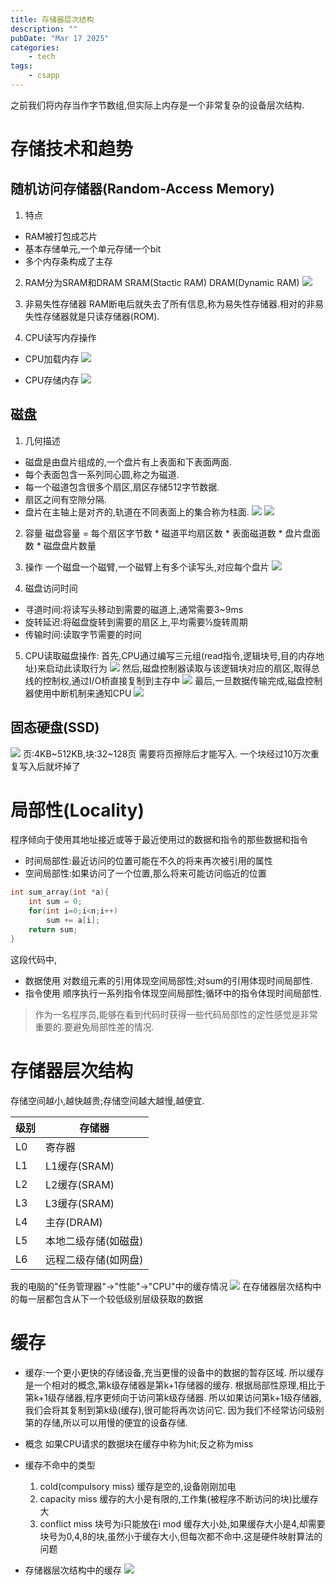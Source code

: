 ```yaml
---
title: 存储器层次结构
description: ""
pubDate: "Mar 17 2025"
categories:
    - tech
tags:
    - csapp
---
```


之前我们将内存当作字节数组,但实际上内存是一个非常复杂的设备层次结构.

# 存储技术和趋势

## 随机访问存储器(Random-Access Memory)
1. 特点
- RAM被打包成芯片
- 基本存储单元,一个单元存储一个bit
- 多个内存条构成了主存
2. RAM分为SRAM和DRAM
SRAM(Stactic RAM)
DRAM(Dynamic RAM)
![](attachments/Pasted%20image%2020250127170217.png)

3. 非易失性存储器
RAM断电后就失去了所有信息,称为易失性存储器.相对的非易失性存储器就是只读存储器(ROM).

4. CPU读写内存操作
- CPU加载内存
![](attachments/Pasted%20image%2020250127171405.png)

- CPU存储内存
![](attachments/Pasted%20image%2020250127171444.png)

## 磁盘
1. 几何描述
- 磁盘是由盘片组成的,一个盘片有上表面和下表面两面.
- 每个表面包含一系列同心圆,称之为磁道.
- 每一个磁道包含很多个扇区,扇区存储512字节数据.
- 扇区之间有空隙分隔.
- 盘片在主轴上是对齐的,轨道在不同表面上的集合称为柱面.
![](attachments/Pasted%20image%2020250127172417.png)
![](attachments/Pasted%20image%2020250127172440.png)
2. 容量
磁盘容量 = 每个扇区字节数 \* 磁道平均扇区数 \* 表面磁道数 \* 盘片盘面数 \* 磁盘盘片数量

3. 操作
一个磁盘一个磁臂,一个磁臂上有多个读写头,对应每个盘片
![](attachments/Pasted%20image%2020250127173829.png)

4. 磁盘访问时间
- 寻道时间:将读写头移动到需要的磁道上,通常需要3~9ms
- 旋转延迟:将磁盘旋转到需要的扇区上,平均需要½旋转周期
- 传输时间:读取字节需要的时间

5. CPU读取磁盘操作:
首先,CPU通过编写三元组(read指令,逻辑块号,目的内存地址)来启动此读取行为
![](attachments/Pasted%20image%2020250127175427.png)
然后,磁盘控制器读取与该逻辑块对应的扇区,取得总线的控制权,通过I/O桥直接复制到主存中
![](attachments/Pasted%20image%2020250127175908.png)
最后,一旦数据传输完成,磁盘控制器使用中断机制来通知CPU
![](attachments/Pasted%20image%2020250127180114.png)

## 固态硬盘(SSD)
![](attachments/Pasted%20image%2020250127180642.png)
页:4KB~512KB,块:32~128页
需要将页擦除后才能写入.
一个块经过10万次重复写入后就坏掉了

# 局部性(Locality)
程序倾向于使用其地址接近或等于最近使用过的数据和指令的那些数据和指令
- 时间局部性:最近访问的位置可能在不久的将来再次被引用的属性
- 空间局部性:如果访问了一个位置,那么将来可能访问临近的位置
```C
int sum_array(int *a){
	int sum = 0;
	for(int i=0;i<n;i++)
		sum += a[i];
	return sum;
}
```
这段代码中,
- 数据使用
对数组元素的引用体现空间局部性;对sum的引用体现时间局部性.
- 指令使用
顺序执行一系列指令体现空间局部性;循环中的指令体现时间局部性.

> 作为一名程序员,能够在看到代码时获得一些代码局部性的定性感觉是非常重要的.要避免局部性差的情况.

# 存储器层次结构
存储空间越小,越快越贵;存储空间越大越慢,越便宜.

级别|存储器
---|---
L0|寄存器
L1|L1缓存(SRAM)
L2|L2缓存(SRAM)
L3|L3缓存(SRAM)
L4|主存(DRAM)
L5|本地二级存储(如磁盘)
L6|远程二级存储(如网盘)
我的电脑的"任务管理器"->"性能"->"CPU"中的缓存情况
![](attachments/Pasted%20image%2020250127205447.png)
在存储器层次结构中的每一层都包含从下一个较低级别层级获取的数据
# 缓存
- 缓存:一个更小更快的存储设备,充当更慢的设备中的数据的暂存区域.
所以缓存是一个相对的概念,第k级存储器是第k+1存储器的缓存.
根据局部性原理,相比于第k+1级存储器,程序更倾向于访问第k级存储器.
所以如果访问第k+1级存储器,我们会将其复制到第k级(缓存),很可能将再次访问它.
因为我们不经常访问级别第的存储,所以可以用慢的便宜的设备存储.
- 概念
如果CPU请求的数据块在缓存中称为hit;反之称为miss
- 缓存不命中的类型
	1. cold(compulsory miss)
		缓存是空的,设备刚刚加电
	2. capacity miss
		缓存的大小是有限的,工作集(被程序不断访问的块)比缓存大
	3. conflict miss
		块号为i只能放在i mod 缓存大小处,如果缓存大小是4,却需要块号为0,4,8的块,虽然小于缓存大小,但每次都不命中.这是硬件映射算法的问题

- 存储器层次结构中的缓存
	![](attachments/Pasted%20image%2020250127215122.png)
